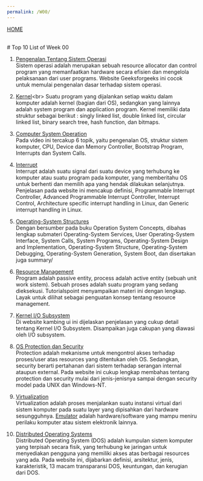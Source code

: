 ```yaml
---
permalink: /W00/
---
```

[HOME](../)

<br>
# Top 10 List of Week 00

1. [Pengenalan Tentang Sistem Operasi](https://www.geeksforgeeks.org/introduction-of-operating-system-set-1/)<br>
Sistem operasi adalah merupakan sebuah resource allocator dan control program yang memanfaatkan hardware secara efisien dan mengelola pelaksanaan dari user programs. Website Geeksforgeeks ini cocok untuk memulai pengenalan dasar terhadap sistem operasi.

2. [Kernel](https://en.wikipedia.org/wiki/Kernel_(operating_system))<br>
Suatu program yang dijalankan setiap waktu dalam komputer adalah kernel (bagian dari OS), sedangkan yang lainnya adalah system program dan application program. Kernel memiliki data struktur sebagai berikut : singly linked list, double linked list, circular linked list, binary search tree, hash function, dan bitmaps.

3. [Computer System Operation](https://www.youtube.com/watch?v=VjPgYcQqqN0)<br>
Pada video ini tercakup 6 topik, yaitu pengenalan OS, struktur sistem komputer, CPU, Device dan Memory Controller, Bootstrap Program, Interrupts dan System Calls.

4. [Interrupt](https://linux-kernel-labs.github.io/refs/heads/master/lectures/interrupts.html)<br>
Interrupt adalah suatu signal dari suatu device yang terhubung ke komputer atau suatu program pada komputer, yang memberitahu OS untuk berhenti dan memilih apa yang hendak dilakukan selanjutnya. Penjelasan pada website ini mencakup definisi, Programmable Interrupt Controller, Advanced Programmable Interrupt Controller, Interrupt Control, Architecture specific interrupt handling in Linux, dan Generic interrupt handling in Linux. 

5. [Operating-System Structures](https://www.cs.uic.edu/~jbell/CourseNotes/OperatingSystems/2_Structures.html)<br>
Dengan bersumber pada buku Operation System Concepts, dibahas lengkap submateri Operating-System Services, User Operating-System Interface, System Calls, System Programs, Operating-System Design and Implementation, Operating-System Structure, Operating-System Debugging, Operating-System Generation, System Boot, dan disertakan juga summary/

6. [Resource Management](https://www.tutorialspoint.com/operating-system-resource-management)<br>
Program adalah passive entity, process adalah active entity (sebuah unit work sistem). Sebuah proses adalah suatu program yang sedang dieksekusi. Tutorialspoint menyampaikan materi ini dengan lengkap. Layak untuk dilihat sebagai penguatan konsep tentang resource management.

7. [Kernel I/O Subsystem](http://kambing.ui.ac.id/bebas/v15/umum/ibam/ibam-os-html/x6158.html)<br>
Di website kambing ui ini dijelaskan penjelasan yang cukup detail tentang Kernel I/O Subsystem. Disampaikan juga cakupan yang diawasi oleh I/O subsystem.

8. [OS Protection dan Security](https://teaching.csse.uwa.edu.au/units/CITS2230/handouts/Lecture11/lecture11.pdf)<br>
Protection adalah mekanisme untuk mengontrol akses terhadap proses/user atas resources yang ditentukan oleh OS. Sedangkan, security berarti pertahanan dari sistem terhadap serangan internal ataupun external. Pada website ini cukup lengkap membahas tentang protection dan security mulai dari jenis-jenisnya sampai dengan security model pada UNIX dan Windows-NT.

9. [Virtualization](https://en.wikipedia.org/wiki/10)<br>
Virtualization adalah proses menjalankan suatu instansi virtual dari sistem komputer pada suatu layer yang dipisahkan dari hardware sesungguhnya. [Emulator](https://en.wikipedia.org/wiki/Emulator) adalah hardware/software yang mampu meniru perilaku komputer atau sistem elektronik lainnya. 

10. [Distributed Operating Systems](https://teachcomputerscience.com/distributed-operating-system/)<br>
Distributed Operating System (DOS) adalah kumpulan sistem komputer yang terpisah secara fisik, yang terhubung ke jaringan untuk menyediakan pengguna yang memiliki akses atas berbagai resources yang ada. Pada website ini, dijabarkan definisi, arsitektur, jenis, karakteristik, 13 macam transparansi DOS, keuntungan, dan kerugian dari DOS.